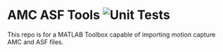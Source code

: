 # AMC ASF Tools ![Unit Tests](https://github.com/zyigo/AMC-ASF-Tools/workflows/CI/badge.svg)

This repo is for a MATLAB Toolbox capable of importing motion capture AMC and ASF files.
